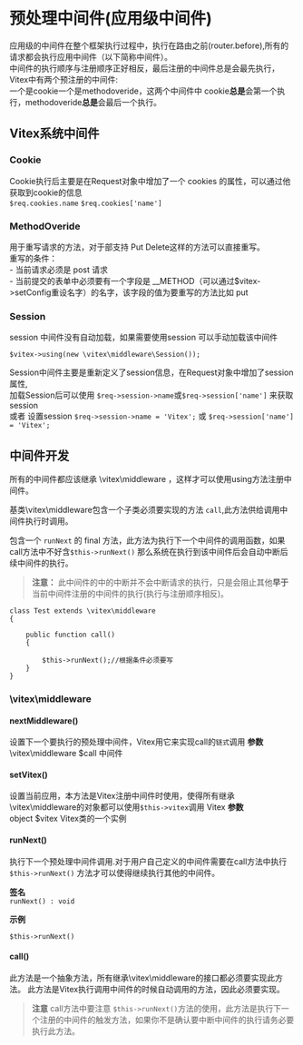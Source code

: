 # 预处理中间件(应用级中间件)

应用级的中间件在整个框架执行过程中，执行在路由之前(router.before),所有的请求都会执行应用中间件（以下简称中间件）。  
中间件的执行顺序与注册顺序正好相反，最后注册的中间件总是会最先执行，Vitex中有两个预注册的中间件:  
一个是cookie一个是methodoveride，这两个中间件中 cookie**总是**会第一个执行，methodoveride**总是**会最后一个执行。

## Vitex系统中间件

### Cookie
Cookie执行后主要是在Request对象中增加了一个 cookies 的属性，可以通过他获取到cookie的信息  
`$req.cookies.name`
`$req.cookies['name']`

### MethodOveride

用于重写请求的方法，对于部支持 Put Delete这样的方法可以直接重写。  
重写的条件：  
	- 当前请求必须是 post 请求  
	- 当前提交的表单中必须要有一个字段是 __METHOD（可以通过$vitex->setConfig重设名字）的名字，该字段的值为要重写的方法比如 put

### Session

session 中间件没有自动加载，如果需要使用session 可以手动加载该中间件  

`$vitex->using(new \vitex\middleware\Session());`  

Session中间件主要是重新定义了session信息，在Request对象中增加了session属性,  
加载Session后可以使用 `$req->session->name`或`$req->session['name']` 来获取session  
或者 设置session `$req->session->name = 'Vitex';` 或 `$req->session['name'] = 'Vitex';`   

## 中间件开发

所有的中间件都应该继承 \vitex\middleware ，这样才可以使用using方法注册中间件。  

基类\vitex\middleware包含一个子类必须要实现的方法 `call`,此方法供给调用中间件执行时调用。  

包含一个 `runNext` 的 final 方法，此方法为执行下一个中间件的调用函数，如果call方法中不好含`$this->runNext()` 那么系统在执行到该中间件后会自动中断后续中间件的执行。  

>**注意：** 此中间件的中的中断并不会中断请求的执行，只是会阻止其他**早于**当前中间件注册的中间件的执行(执行与注册顺序相反)。


	class Test extends \vitex\middleware
	{

		public function call()
		{

			$this->runNext();//根据条件必须要写
		}
	}

### \vitex\middleware

#### nextMiddleware()
设置下一个要执行的预处理中间件，Vitex用它来实现call的`链式`调用
**参数**  
\vitex\middleware 	$call 	中间件

#### setVitex()

设置当前应用，本方法是Vitex注册中间件时使用，使得所有继承  \vitex\middleware的对象都可以使用`$this->vitex`调用 Vitex
**参数**  
object 	$vitex 	Vitex类的一个实例

#### runNext()
执行下一个预处理中间件调用.对于用户自己定义的中间件需要在call方法中执行 `$this->runNext()` 方法才可以使得继续执行其他的中间件。

**签名**  
`runNext() : void`

**示例**  

`$this->runNext()`

#### call()

此方法是一个抽象方法，所有继承\vitex\middleware的接口都必须要实现此方法。
此方法是Vitex执行调用中间件的时候自动调用的方法，因此必须要实现。

> **注意** call方法中要注意 `$this->runNext()`方法的使用，此方法是执行下一个注册的中间件的触发方法，如果你不是确认要中断中间件的执行请务必要执行此方法。
